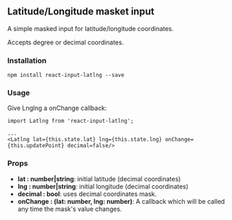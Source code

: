 ## Latitude/Longitude masket input
A simple masked input for latitude/longitude coordinates.

Accepts degree or decimal coordinates.

### Installation
```
npm install react-input-latlng --save
```

### Usage
Give Lnglng a onChange callback:
```
import Latlng from 'react-input-latlng';

...
<Latlng lat={this.state.lat} lng={this.state.lng} onChange={this.updatePoint} decimal=false/>
```


### Props
* **lat : number|string**: initial latitude (decimal coordinates)
* **lng : number|string**: initial longitude (decimal coordinates)
* **decimal : bool**: uses decimal coordinates mask.
* **onChange : (lat: number, lng: number)**: A callback which will be called any time the mask's value changes.
